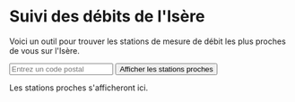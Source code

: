 # Suivi des débits de l'Isère

Voici un outil pour trouver les stations de mesure de débit les plus proches de vous sur l'Isère.

<input type="text" id="codePostal" placeholder="Entrez un code postal">
<button onclick="afficherStationsProches()">Afficher les stations proches</button>
<p id="stations-proches">Les stations proches s'afficheront ici.</p>

<script>
    // Fonction pour récupérer les stations sur l'Isère
    async function getStations() {
        const url = 'https://hubeau.eaufrance.fr/api/v2/hydrometrie/referentiel/stations?code_entite=W&libelle_cours_eau=Isère&size=100';
        try {
            const response = await fetch(url);
            if (!response.ok) {
                throw new Error(`HTTP error! status: ${response.status}`);
            }
            const data = await response.json();
            return data.data;
        } catch (error) {
            console.error('Erreur lors de la récupération des stations :', error);
            return [];
        }
    }

    // Fonction pour calculer la distance en km entre deux points géographiques
    function calculateDistance(lat1, lon1, lat2, lon2) {
        const R = 6371; // Rayon de la Terre en km
        const dLat = toRadians(lat2 - lat1);
        const dLon = toRadians(lon2 - lon1);
        const a =
            Math.sin(dLat / 2) * Math.sin(dLat / 2) +
            Math.cos(toRadians(lat1)) * Math.cos(toRadians(lat2)) *
            Math.sin(dLon / 2) * Math.sin(dLon / 2);
        const c = 2 * Math.atan2(Math.sqrt(a), Math.sqrt(1 - a));
        return R * c;
    }

    // Convertir les degrés en radians
    function toRadians(degrees) {
        return degrees * Math.PI / 180;
    }

    // Fonction pour récupérer le débit d'une station
    async function getDebitStation(codeStation) {
        const url = `https://hubeau.eaufrance.fr/api/v2/hydrometrie/observations_tr?code_entite=${codeStation}&grandeur_hydro=Q&size=1`;
        try {
            const response = await fetch(url);
            if (!response.ok) {
                throw new Error(`HTTP error! status: ${response.status}`);
            }
            const data = await response.json();
            if (data.data && data.data.length > 0) {
                return data.data[0].resultat_obs / 1000; // Conversion en m³/s
            }
            return 'N/A';
        } catch (error) {
            console.error('Erreur lors de la récupération du débit :', error);
            return 'N/A';
        }
    }

    // Fonction pour obtenir les coordonnées à partir d'un code postal
    async function getCoordinatesFromPostalCode(postalCode) {
        const url = `https://nominatim.openstreetmap.org/search?postalcode=${postalCode}&country=France&format=json`;

        try {
            const response = await fetch(url);
            if (!response.ok) {
                throw new Error(`HTTP error! status: ${response.status}`);
            }
            const data = await response.json();
            if (data && data.length > 0) {
                return {
                    latitude: parseFloat(data[0].lat),
                    longitude: parseFloat(data[0].lon)
                };
            }
            return null;
        } catch (error) {
            console.error('Erreur lors de la récupération des coordonnées :', error);
            return null;
        }
    }

    // Fonction principale pour afficher les stations proches
    async function afficherStationsProches() {
        const codePostal = document.getElementById('codePostal').value;
        if (!codePostal) {
            alert('Veuillez entrer un code postal.');
            return;
        }

        const coordinates = await getCoordinatesFromPostalCode(codePostal);
        if (!coordinates) {
            alert('Impossible de trouver les coordonnées pour ce code postal.');
            return;
        }

        const stations = await getStations();
        const stationsAvecDistances = stations
            .filter(station => station.latitude && station.longitude) // Filtrer les stations sans coordonnées
            .map(station => {
                const distance = calculateDistance(
                    coordinates.latitude,
                    coordinates.longitude,
                    parseFloat(station.latitude),
                    parseFloat(station.longitude)
                );
                return { ...station, distance };
            })
            .sort((a, b) => a.distance - b.distance); // Trier par distance croissante

        const stationsProches = stationsAvecDistances.slice(0, 3); // Prendre les 3 stations les plus proches

        const stationsProchesElement = document.getElementById('stations-proches');
        stationsProchesElement.innerHTML = '<h3>Stations les plus proches :</h3>';

        for (const station of stationsProches) {
            const debit = await getDebitStation(station.code_station);
            stationsProchesElement.innerHTML += `<p>${station.libelle_station} : ${debit} m³/s (Distance: ${station.distance.toFixed(2)} km)</p>`;
        }
    }
</script>
